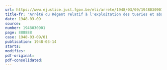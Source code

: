 ```yaml
---
url: https://www.ejustice.just.fgov.be/eli/arrete/1948/03/09/1948030901/justel
title-fr: "Arrêté du Régent relatif à l'exploitation des tueries et abattoirs particuliers"
date: 1948-03-09
source:
number: 1948030901
page: 888888
case: 1948-03-09/01
publication: 1948-03-14
starts:
modifies:
pdf-original:
pdf-consolidated:
---
```


